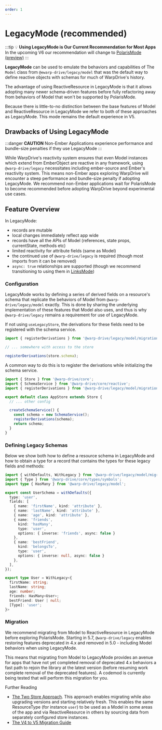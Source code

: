 ```yaml
---
order: 1
---
```


# LegacyMode (recommended)

:::tip 💡 **Using LegacyMode is Our Current Recommendation for Most Apps**
In the upcoming V6 our recommendation will change to [PolarisMode (preview)](./polaris-mode.md)
:::

**LegacyMode** can be used to emulate the behaviors and capabilities of The `Model` class from `@ewarp-drive/legacy/model` that was the default way to define reactive objects with schemas for much of WarpDrive's history.

The advantage of using ReactiveResource in LegacyMode is that it allows adopting many newer schema-driven features before fully refactoring away from behaviors of Model that won't be supported by PolarisMode.

Because there is little-to-no distinction between the base features of Model and ReactiveResource in LegacyMode we refer to both of these approaches as LegacyMode. This mode remains the default experience in V5.

## Drawbacks of Using LegacyMode

:::danger **CAUTION**
Non-Ember Applications experience performance and bundle-size penalties if they use LegacyMode
:::

While WarpDrive's reactivity system ensures that even Model instances which extend from EmberObject are reactive in any framework, using `@warp-drive/legacy` necessitates including ember-source and Ember's reactivity system. This means non-Ember apps exploring WarpDrive will encounter a steep performance and bundle-size penalty if adopting LegacyMode. We recommend non-Ember applications wait
for PolarisMode to become recommended before adopting WarpDrive beyond experimental use cases.

## Feature Overview

In LegacyMode:

- records are mutable
- local changes immediately reflect app wide
- records have all the APIs of Model (references, state props, currentState, methods etc)
- limited reactivity for attribute fields (same as Model)
- the continued use of `@warp-drive/legacy` is required (though most imports from it can be removed)
- `async: true` relationships are supported (though we recommend transitioning to using them in [LinksMode](../../misc/links-mode.md))

### Configuration

LegacyMode works by defining a series of derived fields on a resource's schema that replicate the behaviors of Model from `@warp-drive/legacy/model` exactly. This is done by sharing the underlying implementation of these features that Model also uses, and thus is why `@warp-drive/legacy` remains
a requirement for use of LegacyMode.

If not using `useLegacyStore`, the derivations for these fields need to be registered with the schema service.

```ts
import { registerDerivations } from '@warp-drive/legacy/model/migration-support';

// ... somewhere with access to the store

registerDerivations(store.schema);
```

A common way to do this is to register the derivations while initializing the schema service.

```ts
import { Store } from '@warp-drive/core';
import { SchemaService } from '@warp-drive/core/reactive';
import { registerDerivations } from '@warp-drive/legacy/model/migration-support';

export default class AppStore extends Store {
  // ... other config

  createSchemaService() {
    const schema = new SchemaService();
    registerDerivations(schema);
    return schema;
  }
}

```

### Defining Legacy Schemas

Below we show both how to define a resource schema in LegacyMode and how to obtain a type
for a record that contains the types for these legacy fields and methods:

```ts
import { withDefaults, WithLegacy } from '@warp-drive/legacy/model/migration-support';
import { Type } from '@warp-drive/core/types/symbols';
import type { HasMany } from '@warp-drive/legacy/model';

export const UserSchema = withDefaults({
  type: 'user',
  fields: [
    { name: 'firstName', kind: 'attribute' },
    { name: 'lastName', kind: 'attribute' },
    { name: 'age', kind: 'attribute' },
    { name: 'friends',
      kind: 'hasMany',
      type: 'user',
      options: { inverse: 'friends', async: false }
    },
    { name: 'bestFriend',
      kind: 'belongsTo',
      type: 'user',
      options: { inverse: null, async: false }
    },
  ],
});

export type User = WithLegacy<{
  firstName: string;
  lastName: string;
  age: number;
  friends: HasMany<User>;
  bestFriend: User | null;
  [Type]: 'user';
}>
```

### Migration

We recommend migrating from Model to ReactiveResource in LegacyMode before exploring PolarisMode.
Starting in 5.7, `@warp-drive/legacy` enables restoring features deprecated in 4.x and removed in 5.0 - including Model behaviors when using LegacyMode.

This means that migrating from Model to LegacyMode provides an avenue for apps that have not yet
completed removal of deprecated 4.x behaviors a fast path to rejoin the library at the latest
version (before resuming work complete removal of the deprecated features). A codemod is currently being tested that will perform this migration for you.

Further Reading

- [The Two Store Approach](../../../migrating/two-store-migration.md). This approach enables migrating while also upgrading versions and starting relatively fresh. This enables the same ResourceType (for instance `user`) to be used as a Model in some areas of the app and via ReactiveResource in others by sourcing data from separately configured store instances.
- [The V4 to V5 Migration Guide](../../../migrating/index.md)

